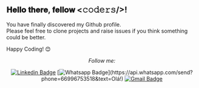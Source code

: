 <h2> 𝐇𝐞𝐥𝐥𝐨 𝐭𝐡𝐞𝐫𝐞, 𝐟𝐞𝐥𝐥𝐨𝐰 <𝚌𝚘𝚍𝚎𝚛𝚜/>!  </h2>

<div align="center" width="50">


</div>

You have finally discovered my Github profile. <br>
Please feel free to clone projects and raise issues if you think something could be better.

Happy Coding! 😊

<div align="center">



<i>Follow me:</i><br>

[![Linkedin Badge](https://img.shields.io/badge/-LinkedIn-blue?style=flat-square&logo=Linkedin&logoColor=white&link=https://www.linkedin.com/in/cesar-augusto-6513551a4/)](https://www.linkedin.com/in/cesar-augusto-dev-br/)
[![Whatsapp Badge](https://img.shields.io/badge/-Whatsapp-4CA143?style=flat-square&labelColor=4CA143&logo=whatsapp&logoColor=white&link=https://api.whatsapp.com/send?phone=number&text=Olá!)](https://api.whatsapp.com/send?phone=66996753518&text=Olá!)
[![Gmail Badge](https://img.shields.io/badge/-Gmail-c14438?style=flat-square&logo=Gmail&logoColor=white&link=mailto:contatocsaugusto@gmail.com)](mailto:contatocsaugusto@gmail.com)




</div>



